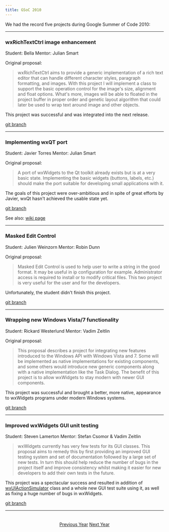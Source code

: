 ```yaml
---
title: GSoC 2010
---
```


We had the record five projects during Google Summer of Code 2010:

----

### wxRichTextCtrl image enhancement
Student: Bella
Mentor: Julian Smart

Original proposal:

> wxRichTextCtrl aims to provide a generic implementation of a rich text editor
> that can handle different character styles, paragraph formatting, and images.
> With this project I will implement a class to support the basic operation
> control for the image's size, alignment and float options. What's more,
> images will be able to floated in the project buffer in proper order and
> genetic layout algorithm that could later be used to wrap text around image
> and other objects.

This project was successful and was integrated into the next release.

[git branch](https://github.com/wxWidgets/wxWidgets/tree/SOC2010_RTC_IMAGES)

----

### Implementing wxQT port
Student: Javier Torres
Mentor: Julian Smart

Original proposal:

> A port of wxWidgets to the Qt toolkit already exists but is at a very basic
> state. Implementing the basic widgets (buttons, labels, etc.) should make the
> port suitable for developing small applications with it.

The goals of this project were over-ambitious and in spite of great efforts by
Javier, wxQt hasn't achieved the usable state yet.

[git branch](https://github.com/wxWidgets/wxWidgets/tree/wxQT)

See also: [wiki page](https://wiki.wxwidgets.org/WxQt)

----

### Masked Edit Control
Student: Julien Weinzorn
Mentor: Robin Dunn

Original proposal:

> Masked Edit Control is used to help user to write a string in the good
> format. It may be useful in ip configuration for example. Administrator
> access is required to install or to modify critical files. This two project
> is very useful for the user and for the developers.

Unfortunately, the student didn't finish this project.

[git branch](https://github.com/wxWidgets/wxWidgets/tree/SOC2010_MASKED_CTRL)

----

### Wrapping new Windows Vista/7 functionality
Student: Rickard Westerlund
Mentor: Vadim Zeitlin

Original proposal:

> This proposal describes a project for integrating new features introduced to
> the Windows API with Windows Vista and 7. Some will be implemented as native
> implementations for existing components, and some others would introduce new
> generic components along with a native implementation like the Task Dialog.
> The benefit of this project is to allow wxWidgets to stay modern with newer
> GUI components.

This project was successful and brought a better, more native, appearance to
wxWidgets programs under modern Windows systems.

[git branch](https://github.com/wxWidgets/wxWidgets/tree/SOC2010_WIN7_UI)

----

### Improved wxWidgets GUI unit testing
Student: Steven Lamerton
Mentor: Stefan Csomor & Vadim Zeitlin

> wxWidgets currently has very few tests for its GUI classes. This proposal
> aims to remedy this by first providing an improved GUI testing system and set
> of documentation followed by a large set of new tests. In turn this should
> help reduce the number of bugs in the project itself and improve consistency
> whilst making it easier for new developers to add their own tests in the
> future.

This project was a spectacular success and resulted in addition of
[wxUIActionSimulator](http://docs.wxwidgets.org/trunk/classwx_u_i_action_simulator.html)
class and a whole new GUI test suite using it, as well as fixing a huge number
of bugs in wxWidgets.

[git branch](https://github.com/wxWidgets/wxWidgets/tree/SOC2010_GUI_TEST)

----

<p style="margin-top: 2.5em; text-align: center;">
  <a href="../2009/" class="btn btn-lg btn-default"><i class="fa fa-arrow-circle-left fa-fw"></i> Previous Year</a>
  <a href="../2011/" class="btn btn-lg btn-default">Next Year <i class="fa fa-arrow-circle-right fa-fw"></i></a>
</p>
